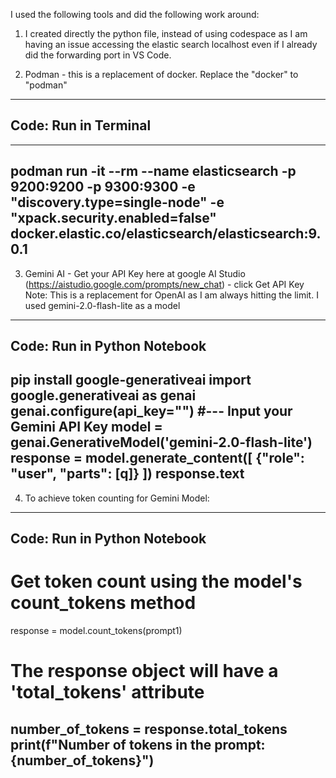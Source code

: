 I used the following tools and did the following work around:

1. I created directly the python file, instead of using codespace as I am having an issue accessing the elastic search localhost even if I already did the forwarding port in VS Code.
  
2. Podman - this is a replacement of docker. Replace the "docker" to "podman"

------------------------------------------------------------------------------------------------------------------------------------------------------------------------------
Code: Run in Terminal
------------------------------------------------------------------------------------------------------------------------------------------------------------------------------
------------------------------------------------------------------------------------------------------------------------------------------------------------------------------
podman run -it --rm --name elasticsearch -p 9200:9200 -p 9300:9300 -e "discovery.type=single-node" -e "xpack.security.enabled=false" docker.elastic.co/elasticsearch/elasticsearch:9.0.1
------------------------------------------------------------------------------------------------------------------------------------------------------------------------------

3. Gemini AI - Get your API Key here at google AI Studio (https://aistudio.google.com/prompts/new_chat) - click Get API Key
Note: This is a replacement for OpenAI as I am always hitting the limit. I used gemini-2.0-flash-lite as a model

------------------------------------------------------------------------------------------------------------------------------------------------------------------------------
Code: Run in Python Notebook
------------------------------------------------------------------------------------------------------------------------------------------------------------------------------
pip install google-generativeai
import google.generativeai as genai
genai.configure(api_key="") #--- Input your Gemini API Key
model = genai.GenerativeModel('gemini-2.0-flash-lite')
response = model.generate_content([
     {"role": "user", "parts": [q]}
])
response.text
------------------------------------------------------------------------------------------------------------------------------------------------------------------------------

4. To achieve token counting for Gemini Model: 

------------------------------------------------------------------------------------------------------------------------------------------------------------------------------
Code: Run in Python Notebook
------------------------------------------------------------------------------------------------------------------------------------------------------------------------------
# Get token count using the model's count_tokens method
response = model.count_tokens(prompt1)

# The response object will have a 'total_tokens' attribute
number_of_tokens = response.total_tokens
print(f"Number of tokens in the prompt: {number_of_tokens}")
------------------------------------------------------------------------------------------------------------------------------------------------------------------------------
